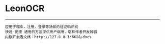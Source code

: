 # LeonOCR 
_________________
```
应用于爬虫，注册，登录等场景的验证码识别
快速 便捷 通用的方法提供用户调用，堪称作者开发神器
内嵌开发者文档：http://127.0.0.1:6688/docs
```


